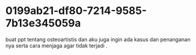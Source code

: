 # 0199ab21-df80-7214-9585-7b13e345059a
buat ppt tentang osteoartistis dan aku juga ingin ada kasus dan penanganan nya serta cara menjaga agar tidak terjadi .
